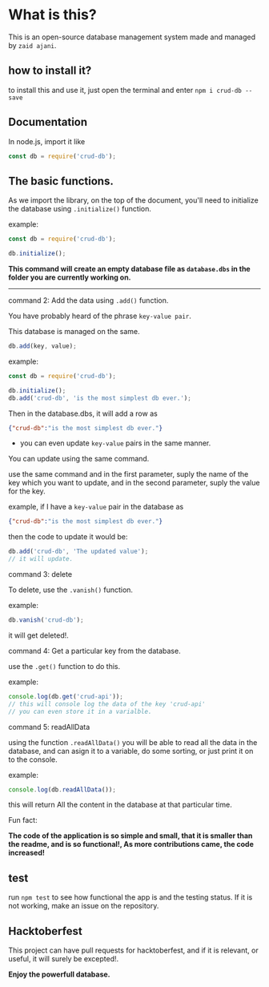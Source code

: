 # What is this?

This is an open-source database management system made and managed by `zaid ajani`.

## how to install it?

to install this and use it, just open the terminal and enter `npm i crud-db --save`

## Documentation

In node.js, import it like 

```javascript
const db = require('crud-db');
```

## The basic functions.

As we import the library, on the top of the document, you'll need to initialize the database using `.initialize()` function.

example:

```javascript
const db = require('crud-db');

db.initialize();
```

<b>This command will create an empty database file as `database.dbs` in the folder you are currently working on.</b>

---

command 2: Add the data using `.add()` function.

You have probably heard of the phrase `key-value pair`.

This database is managed on the same.

```javascript
db.add(key, value);
```

example: 

```javascript
const db = require('crud-db');

db.initialize();
db.add('crud-db', 'is the most simplest db ever.');
```

Then in the database.dbs, it will add a row as 
```json
{"crud-db":"is the most simplest db ever."}
```

* you can even update `key-value` pairs in the same manner.

You can update using the same command.

use the same command and in the first parameter, suply the name of the key which you want to update, and in the second parameter, suply the value for the key.

example, if I have a `key-value` pair in the database as 
```json
{"crud-db":"is the most simplest db ever."}
```

then the code to update it would be:

```javascript
db.add('crud-db', 'The updated value');
// it will update.
```

command 3: delete

To delete, use the `.vanish()` function.

example:

```javascript
db.vanish('crud-db');
```

it will get deleted!.

command 4: Get a particular key from the database.

use the `.get()` function to do this.

example:

```javascript
console.log(db.get('crud-api'));
// this will console log the data of the key 'crud-api'
// you can even store it in a varialble.
```

command 5: readAllData

using the function `.readAllData()` you will be able to read all the data in the database, and can asign it to a variable, do some sorting, or just print it on to the console.

example:

```javascript
console.log(db.readAllData());
```

this will return All the content in the database at that particular time.

Fun fact:

<b>The code of the application is so simple and small, that it is smaller than the readme, and is so functional!, As more contributions came, the code increased!</b>

## test

run `npm test` to see how functional the app is and the testing status. If it is not working, make an issue on the repository.

## Hacktoberfest

This project can have pull requests for hacktoberfest, and if it is relevant, or useful, it will surely be excepted!.

<b>Enjoy the powerfull database.</b>
